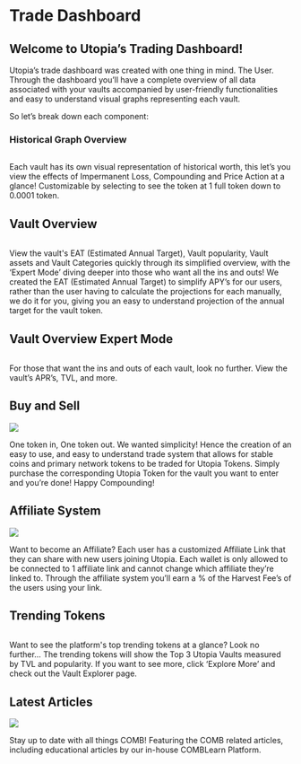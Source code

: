 # Trade Dashboard

## Welcome to Utopia’s Trading Dashboard!

Utopia’s trade dashboard was created with one thing in mind. The User. Through the dashboard you’ll have a complete overview of all data associated with your vaults accompanied by user-friendly functionalities and easy to understand visual graphs representing each vault.

So let’s break down each component:

### Historical Graph Overview

<figure><img src="https://lh5.googleusercontent.com/xrGcVvC8fJDudRvLILBFDhXCgkk67DEqAW1VipHfBsSYR2Fwe4nF95HwEXAQx8-14RbkYyphWf_jXEmjlbKLyj1BsPLMwKxQGNJFOwnWsJou0asHUYElxKJVQSzx5lgjH4Lr5FeruWrUFtw59yeEgP2pQPQajvvKhL4lX0oTmgVIGhetVb6Xoxk5GQ" alt=""><figcaption></figcaption></figure>

Each vault has its own visual representation of historical worth, this let’s you view the effects of Impermanent Loss, Compounding and Price Action at a glance! Customizable by selecting to see the token at 1 full token down to 0.0001 token.

## Vault Overview

<figure><img src="https://lh4.googleusercontent.com/mNDpK8abfvWbCdhllWoXYMWJaigEGwC9Ikl8XCqFIMTJ2mSbqWrS8PLoUI3ARmfLpVXmk57rwWI4bw-HZ_J81eifTlNOU7G562QqtKPcv_MntuHEZDxh-iiRP1nLdyeqMJjMCEMFS6xvqrTT_OQkDHPB8g193PuhAre8Hw8COP7szvZ-OIzpjqea0w" alt=""><figcaption></figcaption></figure>

View the vault's EAT (Estimated Annual Target), Vault popularity, Vault assets and Vault Categories quickly through its simplified overview, with the ‘Expert Mode’ diving deeper into those who want all the ins and outs! We created the EAT (Estimated Annual Target) to simplify APY’s for our users, rather than the user having to calculate the projections for each manually, we do it for you, giving you an easy to understand projection of the annual target for the vault token.

## Vault Overview Expert Mode

<figure><img src="https://lh3.googleusercontent.com/Q50dRxMuQjV87iuiq0D-ajHXZE9H80Eb3kv2nerusw4-KxxRccU15-0ggnNFreapdWpBFiGwPUTOAUixMNUlSNoq00CfL8n8HIq54uem-G_V-08I_leZZ2uq40he7ceTVnehpAJAJ1bz-iOo6rEu-MwQ_89rIIs1D54HbXQ0CjWuZcgwaSqbuW_EeQ" alt=""><figcaption></figcaption></figure>

For those that want the ins and outs of each vault, look no further. View the vault’s APR’s, TVL, and more.

## Buy and Sell

![](https://lh3.googleusercontent.com/yIKEnYVNXgE3\_xhKHUxkKB4juehSfUWsCXQ34J9N2R\_aFRAM8Ul3LZzS8LpP8Vhr7CPWPLjil42sQCeYK5uK5dojf1m5UIgbSYLTRxO-gfO7hNROgww5ZbgwWXgT2U\_Wx15z4tBhtL4izSiKMPOhf7mQ3NpW-OnY-TobDFq8rUYgtsE8q5Na\_GvUIQ)

One token in, One token out. We wanted simplicity! Hence the creation of an easy to use, and easy to understand trade system that allows for stable coins and primary network tokens to be traded for Utopia Tokens. Simply purchase the corresponding Utopia Token for the vault you want to enter and you’re done! Happy Compounding!

## Affiliate System

![](https://lh3.googleusercontent.com/zhBJoepUgCNjuHwN9jLpIT82As7X9kH\_\_GWbtrGFcSlfZc24Jx52xfDl6Ne5LKAQCRdXPiMCUp-FKdKASGJhXWucKJbV9kKO5vyzd-yJ16c8JWoLHA5spwt1yZXfqhhI0SVjH4lLTOh9Rh8B5vNDL9DD0e3cbZ7yDStpVRqWAP0JXfMl1KoIgvSY-g)

Want to become an Affiliate? Each user has a customized Affiliate Link that they can share with new users joining Utopia. Each wallet is only allowed to be connected to 1 affiliate link and cannot change which affiliate they’re linked to. Through the affiliate system you’ll earn a % of the Harvest Fee’s of the users using your link.

## Trending Tokens

<figure><img src="https://lh6.googleusercontent.com/DMSUrLdlb-OZzxJ5dPgQ_afhBFXyMgo-KABxE00axbEjqAdFDFZrex9-DvD0k6sWk5jOWnn4hSf02t708iLXAyK7VYdxPnCno-8HZNafbMrIT7JpvhKCqQtdV_GanyenwQOtNPIYyQ1i1-6YrF6FakOWTJM0BZSGvSXciBsNaSppx23pA9aarqcqBg" alt=""><figcaption></figcaption></figure>

Want to see the platform's top trending tokens at a glance? Look no further… The trending tokens will show the Top 3 Utopia Vaults measured by TVL and popularity. If you want to see more, click ‘Explore More’ and check out the Vault Explorer page.

## Latest Articles

![](https://lh5.googleusercontent.com/lFb4HijFfljR3Txs0iozsaQfqw72O4mRCfvz4MUAKw8MMrAq5zO7Q6zWjfgRXVnHOHsNyWhxN36oxG5eeriq\_WWssoIptK4HOQnODhrzD\_O\_go8mIRbxcH3O3yJ7JyFoaPnk7LfZyeJ2XW6BmSWX9CcKekK2QYJ\_zMsyt8gf5oTd2WReoy0gjQcW5w)

Stay up to date with all things COMB! Featuring the COMB related articles, including educational articles by our in-house COMBLearn Platform.
